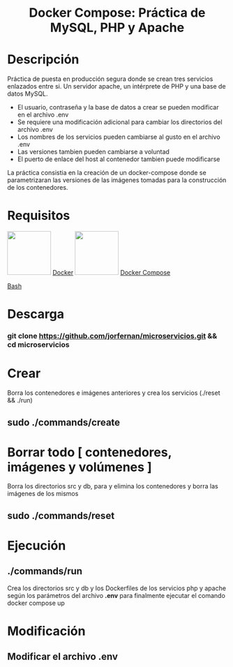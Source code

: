 <h1 align="center">Docker Compose: Práctica de MySQL, PHP y Apache</h1>

# Descripción

Práctica de puesta en producción segura donde se crean tres servicios enlazados entre si. Un servidor apache, un intérprete de PHP y una base de datos MySQL.

- El usuario, contraseña y la base de datos a crear se pueden modificar en el archivo .env
- Se requiere una modificación adicional para cambiar los directorios del archivo .env
- Los nombres de los servicios pueden cambiarse al gusto en el archivo .env
- Las versiones tambien pueden cambiarse a voluntad
- El puerto de enlace del host al contenedor tambien puede modificarse

La práctica consistia en la creación de un docker-compose donde se parametrizaran las versiones de las imágenes tomadas para la construcción de los contenedores.

# Requisitos
<img src="https://www.clipartmax.com/png/full/240-2400648_docker-container-logo-png.png" height=100 width=100>
<a href="https://docs.docker.com/engine/install/">Docker</a>

<img src="https://www.clipartmax.com/png/middle/341-3413211_compose-docker-compose.png" width=100 height=100>
<a href="https://docs.docker.com/compose/install/">Docker Compose</a>

<a href="https://w7.pngwing.com/pngs/273/225/png-transparent-bash-shell-script-gnu-bourne-shell-shell.png" width=100 height=100>Bash</a>

# Descarga
###    git clone https://github.com/jorfernan/microservicios.git && cd microservicios

# Crear
Borra los contenedores e imágenes anteriores y crea los servicios (./reset && ./run)

##  sudo ./commands/create

# Borrar todo [ contenedores, imágenes y volúmenes ]
Borra los directorios src y db, para y elimina los contenedores y borra las imágenes de los mismos
##  sudo ./commands/reset

# Ejecución
##  ./commands/run
Crea los directorios src y db y los Dockerfiles de los servicios php y apache según los parámetros del archivo **.env** para finalmente ejecutar el comando docker compose up

# Modificación
##    Modificar el archivo **.env**
